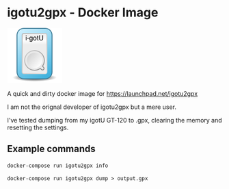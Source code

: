 # igotu2gpx - Docker Image

![Logo](./igotu2gpx-gui.png)

A quick and dirty docker image for https://launchpad.net/igotu2gpx

I am not the orignal developer of igotu2gpx but a mere user.

I've tested dumping from my igotU GT-120 to .gpx, clearing the memory and resetting the settings.

## Example commands

```shell
docker-compose run igotu2gpx info
```

```shell
docker-compose run igotu2gpx dump > output.gpx
```